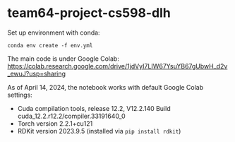 # team64-project-cs598-dlh
Set up environment with conda: 
```
conda env create -f env.yml
```

The main code is under Google Colab: https://colab.research.google.com/drive/1jdVyI7LIW67YsuYB67gUbwH_d2v_ewuJ?usp=sharing

As of April 14, 2024, the notebook works with default Google Colab settings: 
* Cuda compilation tools, release 12.2, V12.2.140 Build cuda_12.2.r12.2/compiler.33191640_0
* Torch version 2.2.1+cu121
* RDKit version 2023.9.5 (installed via `pip install rdkit`)
